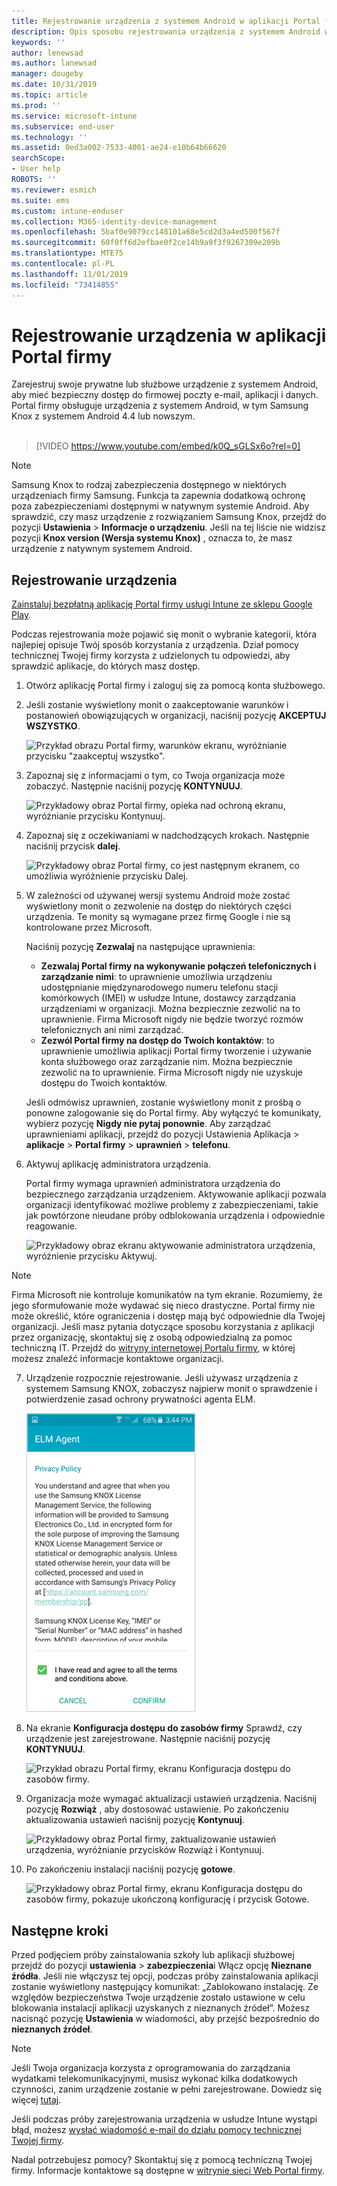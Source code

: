 ```yaml
---
title: Rejestrowanie urządzenia z systemem Android w aplikacji Portal firmy usługi Intune | Microsoft Docs
description: Opis sposobu rejestrowania urządzenia z systemem Android w aplikacji Portal firmy usługi Intune
keywords: ''
author: lenewsad
ms.author: lanewsad
manager: dougeby
ms.date: 10/31/2019
ms.topic: article
ms.prod: ''
ms.service: microsoft-intune
ms.subservice: end-user
ms.technology: ''
ms.assetid: 0ed3a002-7533-4001-ae24-e10b64b66620
searchScope:
- User help
ROBOTS: ''
ms.reviewer: esmich
ms.suite: ems
ms.custom: intune-enduser
ms.collection: M365-identity-device-management
ms.openlocfilehash: 5baf0e9079cc148101a68e5cd2d3a4ed500f567f
ms.sourcegitcommit: 60f0ff6d2efbae0f2ce14b9a9f3f9267309e209b
ms.translationtype: MTE75
ms.contentlocale: pl-PL
ms.lasthandoff: 11/01/2019
ms.locfileid: "73414855"
---
```

# <a name="enroll-your-device-with-company-portal"></a>Rejestrowanie urządzenia w aplikacji Portal firmy  
Zarejestruj swoje prywatne lub służbowe urządzenie z systemem Android, aby mieć bezpieczny dostęp do firmowej poczty e-mail, aplikacji i danych. Portal firmy obsługuje urządzenia z systemem Android, w tym Samsung Knox z systemem Android 4.4 lub nowszym.  
</br>
> [!VIDEO https://www.youtube.com/embed/k0Q_sGLSx6o?rel=0]

> [!NOTE]
> Samsung Knox to rodzaj zabezpieczenia dostępnego w niektórych urządzeniach firmy Samsung. Funkcja ta zapewnia dodatkową ochronę poza zabezpieczeniami dostępnymi w natywnym systemie Android. Aby sprawdzić, czy masz urządzenie z rozwiązaniem Samsung Knox, przejdź do pozycji **Ustawienia** > **Informacje o urządzeniu**. Jeśli na tej liście nie widzisz pozycji **Knox version (Wersja systemu Knox)** , oznacza to, że masz urządzenie z natywnym systemem Android.

## <a name="enroll-device"></a>Rejestrowanie urządzenia  
[Zainstaluj bezpłatną aplikację Portal firmy usługi Intune ze sklepu Google Play](https://play.google.com/store/apps/details?id=com.microsoft.windowsintune.companyportal). 

Podczas rejestrowania może pojawić się monit o wybranie kategorii, która najlepiej opisuje Twój sposób korzystania z urządzenia. Dział pomocy technicznej Twojej firmy korzysta z udzielonych tu odpowiedzi, aby sprawdzić aplikacje, do których masz dostęp.  

1. Otwórz aplikację Portal firmy i zaloguj się za pomocą konta służbowego.  

2. Jeśli zostanie wyświetlony monit o zaakceptowanie warunków i postanowień obowiązujących w organizacji, naciśnij pozycję **AKCEPTUJ WSZYSTKO**.  

   ![Przykład obrazu Portal firmy, warunków ekranu, wyróżnianie przycisku "zaakceptuj wszystko".](./media/accept-terms-1911.png)  


3. Zapoznaj się z informacjami o tym, co Twoja organizacja może zobaczyć. Następnie naciśnij pozycję **KONTYNUUJ**.


    ![Przykładowy obraz Portal firmy, opieka nad ochroną ekranu, wyróżnianie przycisku Kontynuuj.](./media/android-privacy-screen-1911.png)  
4. Zapoznaj się z oczekiwaniami w nadchodzących krokach. Następnie naciśnij przycisk **dalej**.  

    ![Przykładowy obraz Portal firmy, co jest następnym ekranem, co umożliwia wyróżnienie przycisku Dalej.](./media/android-whats-next-1911.png)  


5. W zależności od używanej wersji systemu Android może zostać wyświetlony monit o zezwolenie na dostęp do niektórych części urządzenia. Te monity są wymagane przez firmę Google i nie są kontrolowane przez Microsoft.  

    Naciśnij pozycję **Zezwalaj** na następujące uprawnienia:  
    * **Zezwalaj Portal firmy na wykonywanie połączeń telefonicznych i zarządzanie nimi**: to uprawnienie umożliwia urządzeniu udostępnianie międzynarodowego numeru telefonu stacji komórkowych (IMEI) w usłudze Intune, dostawcy zarządzania urządzeniami w organizacji. Można bezpiecznie zezwolić na to uprawnienie. Firma Microsoft nigdy nie będzie tworzyć rozmów telefonicznych ani nimi zarządzać.  
    * **Zezwól Portal firmy na dostęp do Twoich kontaktów**: to uprawnienie umożliwia aplikacji Portal firmy tworzenie i używanie konta służbowego oraz zarządzanie nim.  Można bezpiecznie zezwolić na to uprawnienie. Firma Microsoft nigdy nie uzyskuje dostępu do Twoich kontaktów. 

    Jeśli odmówisz uprawnień, zostanie wyświetlony monit z prośbą o ponowne zalogowanie się do Portal firmy. Aby wyłączyć te komunikaty, wybierz pozycję **Nigdy nie pytaj ponownie**. Aby zarządzać uprawnieniami aplikacji, przejdź do pozycji Ustawienia Aplikacja > **aplikacje** > **Portal firmy** > **uprawnień** > **telefonu**.  

6. Aktywuj aplikację administratora urządzenia. 

    Portal firmy wymaga uprawnień administratora urządzenia do bezpiecznego zarządzania urządzeniem. Aktywowanie aplikacji pozwala organizacji identyfikować możliwe problemy z zabezpieczeniami, takie jak powtórzone nieudane próby odblokowania urządzenia i odpowiednie reagowanie.  

    ![Przykładowy obraz ekranu aktywowanie administratora urządzenia, wyróżnienie przycisku Aktywuj.](./media/activate-device-administrator-1911.png)  

> [!NOTE]
> Firma Microsoft nie kontroluje komunikatów na tym ekranie. Rozumiemy, że jego sformułowanie może wydawać się nieco drastyczne. Portal firmy nie może określić, które ograniczenia i dostęp mają być odpowiednie dla Twojej organizacji. Jeśli masz pytania dotyczące sposobu korzystania z aplikacji przez organizację, skontaktuj się z osobą odpowiedzialną za pomoc techniczną IT. Przejdź do [witryny internetowej Portalu firmy](https://go.microsoft.com/fwlink/?linkid=2010980), w której możesz znaleźć informacje kontaktowe organizacji.  


7. Urządzenie rozpocznie rejestrowanie. Jeśli używasz urządzenia z systemem Samsung KNOX, zobaczysz najpierw monit o sprawdzenie i potwierdzenie zasad ochrony prywatności agenta ELM.   

    ![Przykładowy obraz ekranu zasad ochrony prywatności Samsung KNOX, który pojawia się podczas rejestracji.](./media/and-enroll-7-knox-privacy-policy.png)  

8. Na ekranie **Konfiguracja dostępu do zasobów firmy** Sprawdź, czy urządzenie jest zarejestrowane. Następnie naciśnij pozycję **KONTYNUUJ**.  

    ![Przykład obrazu Portal firmy, ekranu Konfiguracja dostępu do zasobów firmy.](./media/update-settings-1911.png)  

9. Organizacja może wymagać aktualizacji ustawień urządzenia. Naciśnij pozycję **Rozwiąż** , aby dostosować ustawienie. Po zakończeniu aktualizowania ustawień naciśnij pozycję **Kontynuuj**.  

   ![Przykładowy obraz Portal firmy, zaktualizowanie ustawień urządzenia, wyróżnianie przycisków Rozwiąż i Kontynuuj.](./media/resolve-settings-1911.png)  

10. Po zakończeniu instalacji naciśnij pozycję **gotowe**.    

    ![Przykładowy obraz Portal firmy, ekranu Konfiguracja dostępu do zasobów firmy, pokazuje ukończoną konfigurację i przycisk Gotowe.](./media/android-enrollment-done-1911.png) 

## <a name="next-steps"></a>Następne kroki  

Przed podjęciem próby zainstalowania szkoły lub aplikacji służbowej przejdź do pozycji **ustawienia** > **zabezpieczenia**i Włącz opcję **Nieznane źródła**. Jeśli nie włączysz tej opcji, podczas próby zainstalowania aplikacji zostanie wyświetlony następujący komunikat: „Zablokowano instalację. Ze względów bezpieczeństwa Twoje urządzenie zostało ustawione w celu blokowania instalacji aplikacji uzyskanych z nieznanych źródeł”. Możesz nacisnąć pozycję **Ustawienia** w wiadomości, aby przejść bezpośrednio do **nieznanych źródeł**.  

> [!Note]
> Jeśli Twoja organizacja korzysta z oprogramowania do zarządzania wydatkami telekomunikacyjnymi, musisz wykonać kilka dodatkowych czynności, zanim urządzenie zostanie w pełni zarejestrowane. Dowiedz się więcej [tutaj](enroll-your-device-with-telecom-expense-management-android.md).

Jeśli podczas próby zarejestrowania urządzenia w usłudze Intune wystąpi błąd, możesz [wysłać wiadomość e-mail do działu pomocy technicznej Twojej firmy](send-logs-to-your-it-admin-by-email-android.md).  

Nadal potrzebujesz pomocy? Skontaktuj się z pomocą techniczną Twojej firmy. Informacje kontaktowe są dostępne w [witrynie sieci Web Portal firmy](https://go.microsoft.com/fwlink/?linkid=2010980).  